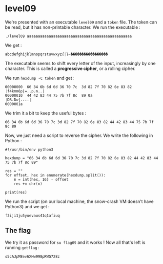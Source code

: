 # level09

We're presented with an executable `level09` and a `token` file. The token can be read, but it has non-printable character. We run the executable :

```
./level09 aaaaaaaaaaaaaaaaaaaaaaaaaaaaaaaaaaaaaaaaaaaaaaaa
```

We get :

```
abcdefghijklmnopqrstuvwxyz{|}~�����������������
```

The executable seems to shift every letter of the input, increasingly by one character. This is called a **progressive cipher**, or a rolling cipher.

We run `hexdump -C token` and get :

```
00000000  66 34 6b 6d 6d 36 70 7c  3d 82 7f 70 82 6e 83 82  |f4kmm6p|=..p.n..|
00000010  44 42 83 44 75 7b 7f 8c  89 0a                    |DB.Du{....|
0000001a
```

We trim it a bit to keep the useful bytes :

```
66 34 6b 6d 6d 36 70 7c 3d 82 7f 70 82 6e 83 82 44 42 83 44 75 7b 7f 8c 89
```

Now, we just need a script to reverse the cipher. We write the following in Python :

```
#!/usr/bin/env python3

hexdump = "66 34 6b 6d 6d 36 70 7c 3d 82 7f 70 82 6e 83 82 44 42 83 44 75 7b 7f 8c 89"

res = ""
for offset, hex in enumerate(hexdump.split()):
    n = int(hex, 16) - offset
    res += chr(n)

print(res)
```

We run the script (on our local machine, the snow-crash VM doesn't have Python3) and we get :

```
f3iji1ju5yuevaus41q1afiuq
```

## The flag

We try it as password for `su flag09` and it works ! Now all that's left is running `getflag` :

```
s5cAJpM8ev6XHw998pRWG728z
```